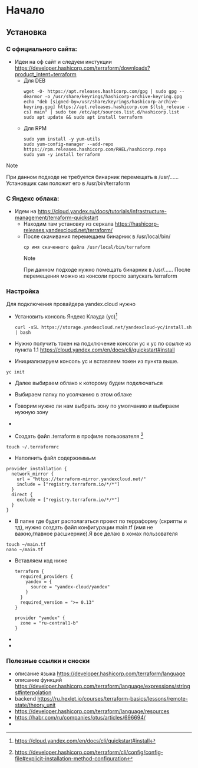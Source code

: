 # Начало
## Установка
### C официального сайта:
- Идеи на оф сайт и следуем инстукции https://developer.hashicorp.com/terraform/downloads?product_intent=terraform  
  - Для DEB
    ```
    wget -O- https://apt.releases.hashicorp.com/gpg | sudo gpg --dearmor -o /usr/share/keyrings/hashicorp-archive-keyring.gpg
    echo "deb [signed-by=/usr/share/keyrings/hashicorp-archive-keyring.gpg] https://apt.releases.hashicorp.com $(lsb_release -cs) main" | sudo tee /etc/apt/sources.list.d/hashicorp.list
    sudo apt update && sudo apt install terraform
    ```
  - Для RPM
    ```
    sudo yum install -y yum-utils
    sudo yum-config-manager --add-repo https://rpm.releases.hashicorp.com/RHEL/hashicorp.repo
    sudo yum -y install terraform
    ```
> [!NOTE]  
> При данном подходе не требуется бинарник перемещать в /usr/...... Установщик сам положит его в  /usr/bin/terraform  

### C Яндекс облака:

- Идем на https://cloud.yandex.ru/docs/tutorials/infrastructure-management/terraform-quickstart  
  - Находим там установку из серкала https://hashicorp-releases.yandexcloud.net/terraform/  
  - После скачивания перемещаем бинарник в /usr/local/bin/
    ```
    cp имя скаченного файла /usr/local/bin/terraform
    ```    
    > [!NOTE]  
    > При данном подходе нужно помещать бинарник в /usr/...... После перемещения можно из консоли просто запускать terraform 

### Настройка

Для подключения провайдера yandex.cloud нужно 

- Установить консоль Яндекс Клауда (yc)[^1]
  ```
  curl -sSL https://storage.yandexcloud.net/yandexcloud-yc/install.sh | bash
  ```

- Нужно получить токен на подключение консоли yc к yc по ссылке из пункта 1.1
https://cloud.yandex.com/en/docs/cli/quickstart#install
 
- Инициализируем консоль yc и вставляем токен из пункта выше.
```
yc init

```
- Далее выбираем облако к которому будем подключаться
- Выбираем папку по усолчанию в этом облаке
- Говорим нужно ли нам выбрать зону по умолчанию и выбираем нужную зону
- 

- Создать файл .terraform в профиле пользователя [^2]
```
touch ~/.terraformrc
```
- Наполнить файл содержиммым
```
provider_installation {
  network_mirror {
    url = "https://terraform-mirror.yandexcloud.net/"
    include = ["registry.terraform.io/*/*"]
  }
  direct {
    exclude = ["registry.terraform.io/*/*"]
  }
}
```
- В папке где будет располагаться проект по терраформу (скрипты и тд), нужно создать файл конфигурации main.tf (имя не важно,главное расшиерние).Я все делаю в хомах пользователя

```
touch ~/main.tf
nano ~/main.tf
```
  - Вставляем код ниже
    ```
    terraform {
      required_providers {
        yandex = {
          source = "yandex-cloud/yandex"
        }
      }
      required_version = ">= 0.13"
    }
    
    provider "yandex" {
      zone = "ru-central1-b"
    }
    ```
- 
- 
### Полезные ссылки и сноски
- описание языка https://developer.hashicorp.com/terraform/language
- описание функций https://developer.hashicorp.com/terraform/language/expressions/strings#interpolation
- backend https://ru.hexlet.io/courses/terraform-basics/lessons/remote-state/theory_unit
- https://developer.hashicorp.com/terraform/language/resources
- https://habr.com/ru/companies/otus/articles/696694/
- 
[^1]: https://cloud.yandex.com/en/docs/cli/quickstart#install
[^2]: https://developer.hashicorp.com/terraform/cli/config/config-file#explicit-installation-method-configuration
